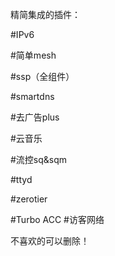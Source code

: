 精简集成的插件：

#IPv6

#简单mesh 

#ssp（全组件）

#smartdns 

#去广告plus

#云音乐 

#流控sq&sqm

#ttyd 

#zerotier 

#Turbo ACC #访客网络

不喜欢的可以删除！
